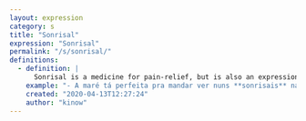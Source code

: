 ```yaml
---
layout: expression
category: s
title: "Sonrisal"
expression: "Sonrisal"
permalink: "/s/sonrisal/"
definitions:
  - definition: |
      Sonrisal is a medicine for pain-relief, but is also an expression that means "skimboarding".
    example: "- A maré tá perfeita pra mandar ver nuns **sonrisais** na praia. [Bora](/b/bora/) lá?"
    created: "2020-04-13T12:27:24"
    author: "kinow"
---
```

